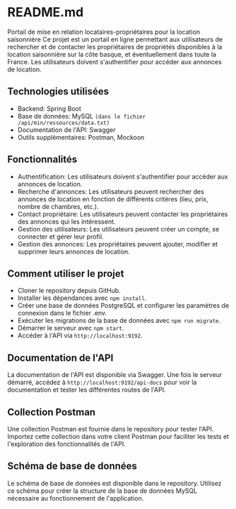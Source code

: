 # README.md
Portail de mise en relation locataires-propriétaires pour la location saisonnière
Ce projet est un portail en ligne permettant aux utilisateurs de rechercher et de contacter les propriétaires de propriétés disponibles à la location saisonnière sur la côte basque, et éventuellement dans toute la France. Les utilisateurs doivent s'authentifier pour accéder aux annonces de location.

## Technologies utilisées
- Backend: Spring Boot
- Base de données: MySQL ```(dans le fichier /api/min/ressources/data.txt)```
- Documentation de l'API: Swagger
- Outils supplémentaires: Postman, Mockoon

## Fonctionnalités
- Authentification: Les utilisateurs doivent s'authentifier pour accéder aux annonces de location.
- Recherche d'annonces: Les utilisateurs peuvent rechercher des annonces de location en fonction de différents critères (lieu, prix, nombre de chambres, etc.).
- Contact propriétaire: Les utilisateurs peuvent contacter les propriétaires des annonces qui les intéressent.
- Gestion des utilisateurs: Les utilisateurs peuvent créer un compte, se connecter et gérer leur profil.
- Gestion des annonces: Les propriétaires peuvent ajouter, modifier et supprimer leurs annonces de location.

## Comment utiliser le projet
- Cloner le repository depuis GitHub.
- Installer les dépendances avec ```npm install```.
- Créer une base de données PostgreSQL et configurer les paramètres de connexion dans le fichier .env.
- Exécuter les migrations de la base de données avec ```npm run migrate```.
- Démarrer le serveur avec ```npm start```.
- Accéder à l'API via ```http://localhost:9192```.

## Documentation de l'API
La documentation de l'API est disponible via Swagger. Une fois le serveur démarré, accédez à ```http://localhost:9192/api-docs``` pour voir la documentation et tester les différentes routes de l'API.

## Collection Postman
Une collection Postman est fournie dans le repository pour tester l'API. Importez cette collection dans votre client Postman pour faciliter les tests et l'exploration des fonctionnalités de l'API.

## Schéma de base de données
Le schéma de base de données est disponible dans le repository. Utilisez ce schéma pour créer la structure de la base de données MySQL nécessaire au fonctionnement de l'application.
